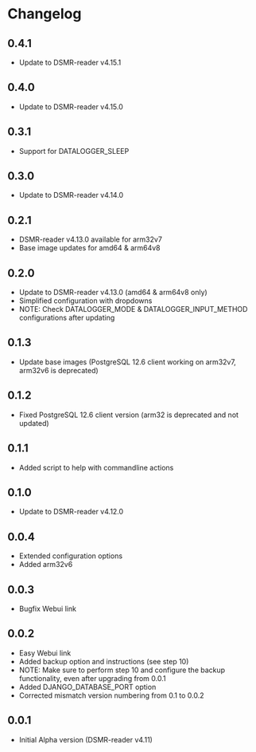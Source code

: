 # Changelog

## 0.4.1

- Update to DSMR-reader v4.15.1


## 0.4.0

- Update to DSMR-reader v4.15.0

## 0.3.1

- Support for DATALOGGER_SLEEP

## 0.3.0

- Update to DSMR-reader v4.14.0

## 0.2.1

- DSMR-reader v4.13.0 available for arm32v7
- Base image updates for amd64 & arm64v8

## 0.2.0

- Update to DSMR-reader v4.13.0 (amd64 & arm64v8 only)
- Simplified configuration with dropdowns
- NOTE: Check DATALOGGER_MODE & DATALOGGER_INPUT_METHOD configurations after updating

## 0.1.3

- Update base images (PostgreSQL 12.6 client working on arm32v7, arm32v6 is deprecated)

## 0.1.2

- Fixed PostgreSQL 12.6 client version (arm32 is deprecated and not updated)

## 0.1.1

- Added script to help with commandline actions

## 0.1.0

- Update to DSMR-reader v4.12.0

## 0.0.4

- Extended configuration options
- Added arm32v6

## 0.0.3

- Bugfix Webui link

## 0.0.2

- Easy Webui link
- Added backup option and instructions (see step 10)
- NOTE: Make sure to perform step 10 and configure the backup functionality, even after upgrading from 0.0.1
- Added DJANGO_DATABASE_PORT option
- Corrected mismatch version numbering from 0.1 to 0.0.2

## 0.0.1

- Initial Alpha version (DSMR-reader v4.11)